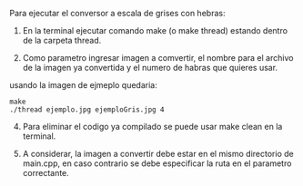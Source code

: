 Para ejecutar el conversor a escala de grises con hebras:

1) En la terminal ejecutar comando make (o make thread) estando dentro de la carpeta thread.

2) Como parametro ingresar imagen a comvertir, el nombre para el archivo de la imagen ya convertida y el numero de habras que quieres usar.

usando la imagen de ejmeplo quedaria:

    make
    ./thread ejemplo.jpg ejemploGris.jpg 4

4) Para eliminar el codigo ya compilado se puede usar make clean en la terminal.

5) A considerar, la imagen a convertir debe estar en el mismo directorio de main.cpp, en caso contrario se debe especificar la ruta en el parametro correctante.